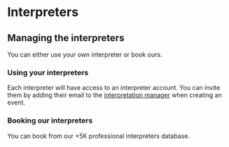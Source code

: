 # Interpreters

## Managing the interpreters

You can either use your own interpreter or book ours.

### Using your interpreters
Each interpreter will have access to an interpreter account. You can invite them by adding their email to the [interpretation manager](/interpretation-player/index) when creating an event.


### Booking our interpreters
You can book from our +5K professional interpreters database.
